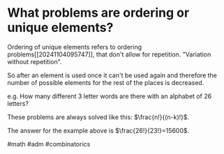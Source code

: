 # What problems are ordering or unique elements? 
Ordering of unique elements refers to ordering problems[[20241104095747]], that don't allow for repetition. 
"Variation without repetition".

So after an element is used once it can't be used again and therefore the number of possible elements for the
rest of the places is decreased. 

e.g. How many different 3 letter words are there with an alphabet of 26 letters?

These problems are always solved like this:
$\frac{n!}{(n-k)!}$.

The answer for the example above is $\frac{26!}{23!}=15600$.

#math #adm #combinatorics